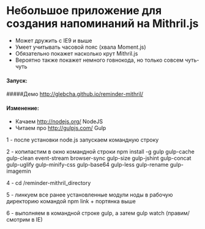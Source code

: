 # Небольшое приложение для создания напоминаний на Mithril.js 

* Может дружить с IE9 и выше
* Умеет учитывать часовой пояс (хвала Moment.js)
* Обязательно покажет насколько крут Mithril.js
* Вероятно также покажет немного говнокода, но только совсем чуть-чуть

#### Запуск:

#####Демо http://glebcha.github.io/reminder-mithril/

#### Изменение:

* Качаем http://nodejs.org/ NodeJS
* Читаем про http://gulpjs.com/ Gulp

1 - после установки node.js запускаем командную строку

2 - копипастим в окно командной строки npm install -g gulp gulp-cache gulp-clean event-stream browser-sync gulp-size gulp-jshint gulp-concat gulp-uglify gulp-minify-css gulp-base64 gulp-less gulp-rename gulp-imagemin

4 - cd /reminder-mithril_directory

5 - линкуем все ранее установленные модули ноды в рабочую директорию командой npm link + портянка выше

6 - выполняем в командной строке gulp, а затем gulp watch (правим/смотрим в IE)
